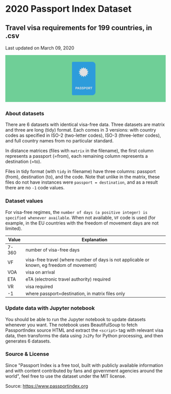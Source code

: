 # 2020 Passport Index Dataset
## Travel visa requirements for 199 countries, in .csv
Last updated on March 09, 2020

![Passport](passport.png)

### About datasets

There are 6 datasets with identical visa-free data. Three datasets are matrix and three are long (tidy) format. Each comes in 3 versions: with country codes as specified in ISO-2 (two-letter codes), ISO-3 (three-letter codes), and full country names from no particular standard.

In distance matrices (files with `matrix` in the filename), the first column represents a passport (=from), each remaining column represents a destination (=to).

Files in tidy format (with `tidy` in filename) have three columns: passport (from), destination (to), and the code. Note that unlike in the matrix, these files do not have instances were `passport = destination`, and as a result there are no `-1` code values.

### Dataset values

For visa-free regimes, the `number of days (a positive integer) is specified whenever available`. When not available, `VF` code is used (for example, in the EU countries with the freedom of movement days are not limited).

| Value | Explanation |
|---|---|
|7-360| number of visa-free days|
|VF| visa-free travel (where number of days is not applicable or known, eg freedom of movement)|
|VOA| visa on arrival|
|ETA| eTA (electronic travel authority) required|
|VR| visa required|
|-1| where passport=destination, in matrix files only|

### Update data with Jupyter notebook
You should be able to run the Jupyter notebook to update datasets whenever you want. The notebook uses BeautifulSoup to fetch PassportIndex source HTML and extract the `<script>` tag with relevant visa data, then transforms the data using `Js2Py` for Python processing, and then generates 6 datasets.

### Source & License
Since "Passport Index is a free tool, built with publicly available information and with content contributed by fans and government agencies around the world", feel free to use the dataset under the MIT license.

Source: https://www.passportindex.org
